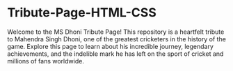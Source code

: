 # Tribute-Page-HTML-CSS
Welcome to the MS Dhoni Tribute Page! This repository is a heartfelt tribute to Mahendra Singh Dhoni, one of the greatest cricketers in the history of the game. Explore this page to learn about his incredible journey, legendary achievements, and the indelible mark he has left on the sport of cricket and millions of fans worldwide.
